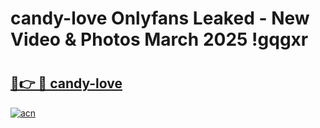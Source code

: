 # candy-love Onlyfans Leaked - New Video & Photos March 2025 !gqgxr

# <h2><a href="https://h7e9z6.iuczelnia.edu.pl?title=candy-love&ref=gqgxr">🔗👉 🔴 candy-love</a></h2>

[![acn](https://github.com/user-attachments/assets/0f9c940e-d8b0-45ae-aac7-cd30a18b3e1c)](https://h7e9z6.iuczelnia.edu.pl?title=candy-love&ref=gqgxr)


